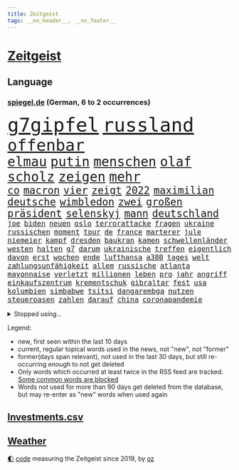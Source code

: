 ```yaml
---
title: Zeitgeist
tags: __no_header__, __no_footer__
---
```


# [Zeitgeist](https://oliz.io/zeitgeist/)

## Language

<h3><a href="https://www.spiegel.de" target="_blank">spiegel.de</a> (German, 6 to 2 occurrences)</h3>
<p style="font-family:monospace">
<span style="font-size:32pt"><a href="news_links.html#g7gipfel" class="current">g7gipfel</a></span>
<span style="font-size:32pt"><a href="news_links.html#russland" class="current">russland</a></span>
<br>
<span style="font-size:27pt"><a href="news_links.html#offenbar" class="current">offenbar</a></span>
<br>
<span style="font-size:22pt"><a href="news_links.html#elmau" class="current">elmau</a></span>
<span style="font-size:22pt"><a href="news_links.html#putin" class="current">putin</a></span>
<span style="font-size:22pt"><a href="news_links.html#menschen" class="current">menschen</a></span>
<span style="font-size:22pt"><a href="news_links.html#olaf" class="current">olaf</a></span>
<span style="font-size:22pt"><a href="news_links.html#scholz" class="current">scholz</a></span>
<span style="font-size:22pt"><a href="news_links.html#zeigen" class="current">zeigen</a></span>
<span style="font-size:22pt"><a href="news_links.html#mehr" class="current">mehr</a></span>
<br>
<span style="font-size:17pt"><a href="news_links.html#co" class="current">co</a></span>
<span style="font-size:17pt"><a href="news_links.html#macron" class="current">macron</a></span>
<span style="font-size:17pt"><a href="news_links.html#vier" class="current">vier</a></span>
<span style="font-size:17pt"><a href="news_links.html#zeigt" class="current">zeigt</a></span>
<span style="font-size:17pt"><a href="news_links.html#2022" class="current">2022</a></span>
<span style="font-size:17pt"><a href="news_links.html#maximilian" class="current">maximilian</a></span>
<span style="font-size:17pt"><a href="news_links.html#deutsche" class="current">deutsche</a></span>
<span style="font-size:17pt"><a href="news_links.html#wimbledon" class="current">wimbledon</a></span>
<span style="font-size:17pt"><a href="news_links.html#zwei" class="current">zwei</a></span>
<span style="font-size:17pt"><a href="news_links.html#großen" class="current">großen</a></span>
<span style="font-size:17pt"><a href="news_links.html#präsident" class="current">präsident</a></span>
<span style="font-size:17pt"><a href="news_links.html#selenskyj" class="current">selenskyj</a></span>
<span style="font-size:17pt"><a href="news_links.html#mann" class="current">mann</a></span>
<span style="font-size:17pt"><a href="news_links.html#deutschland" class="current">deutschland</a></span>
<br>
<span style="font-size:12pt"><a href="news_links.html#joe" class="current">joe</a></span>
<span style="font-size:12pt"><a href="news_links.html#biden" class="current">biden</a></span>
<span style="font-size:12pt"><a href="news_links.html#neuen" class="current">neuen</a></span>
<span style="font-size:12pt"><a href="news_links.html#oslo" class="new">oslo</a></span>
<span style="font-size:12pt"><a href="news_links.html#terrorattacke" class="new">terrorattacke</a></span>
<span style="font-size:12pt"><a href="news_links.html#fragen" class="current">fragen</a></span>
<span style="font-size:12pt"><a href="news_links.html#ukraine" class="current">ukraine</a></span>
<span style="font-size:12pt"><a href="news_links.html#russischen" class="current">russischen</a></span>
<span style="font-size:12pt"><a href="news_links.html#moment" class="current">moment</a></span>
<span style="font-size:12pt"><a href="news_links.html#tour" class="current">tour</a></span>
<span style="font-size:12pt"><a href="news_links.html#de" class="current">de</a></span>
<span style="font-size:12pt"><a href="news_links.html#france" class="current">france</a></span>
<span style="font-size:12pt"><a href="news_links.html#marterer" class="new">marterer</a></span>
<span style="font-size:12pt"><a href="news_links.html#jule" class="new">jule</a></span>
<span style="font-size:12pt"><a href="news_links.html#niemeier" class="new">niemeier</a></span>
<span style="font-size:12pt"><a href="news_links.html#kampf" class="current">kampf</a></span>
<span style="font-size:12pt"><a href="news_links.html#dresden" class="current">dresden</a></span>
<span style="font-size:12pt"><a href="news_links.html#baukran" class="new">baukran</a></span>
<span style="font-size:12pt"><a href="news_links.html#kamen" class="current">kamen</a></span>
<span style="font-size:12pt"><a href="news_links.html#schwellenländer" class="new">schwellenländer</a></span>
<span style="font-size:12pt"><a href="news_links.html#westen" class="current">westen</a></span>
<span style="font-size:12pt"><a href="news_links.html#halten" class="current">halten</a></span>
<span style="font-size:12pt"><a href="news_links.html#g7" class="current">g7</a></span>
<span style="font-size:12pt"><a href="news_links.html#darum" class="current">darum</a></span>
<span style="font-size:12pt"><a href="news_links.html#ukrainische" class="current">ukrainische</a></span>
<span style="font-size:12pt"><a href="news_links.html#treffen" class="current">treffen</a></span>
<span style="font-size:12pt"><a href="news_links.html#eigentlich" class="current">eigentlich</a></span>
<span style="font-size:12pt"><a href="news_links.html#davon" class="current">davon</a></span>
<span style="font-size:12pt"><a href="news_links.html#erst" class="current">erst</a></span>
<span style="font-size:12pt"><a href="news_links.html#wochen" class="current">wochen</a></span>
<span style="font-size:12pt"><a href="news_links.html#ende" class="current">ende</a></span>
<span style="font-size:12pt"><a href="news_links.html#lufthansa" class="current">lufthansa</a></span>
<span style="font-size:12pt"><a href="news_links.html#a380" class="new">a380</a></span>
<span style="font-size:12pt"><a href="news_links.html#tages" class="current">tages</a></span>
<span style="font-size:12pt"><a href="news_links.html#welt" class="current">welt</a></span>
<span style="font-size:12pt"><a href="news_links.html#zahlungsunfähigkeit" class="current">zahlungsunfähigkeit</a></span>
<span style="font-size:12pt"><a href="news_links.html#allem" class="current">allem</a></span>
<span style="font-size:12pt"><a href="news_links.html#russische" class="current">russische</a></span>
<span style="font-size:12pt"><a href="news_links.html#atlanta" class="current">atlanta</a></span>
<span style="font-size:12pt"><a href="news_links.html#mayonnaise" class="new">mayonnaise</a></span>
<span style="font-size:12pt"><a href="news_links.html#verletzt" class="current">verletzt</a></span>
<span style="font-size:12pt"><a href="news_links.html#millionen" class="current">millionen</a></span>
<span style="font-size:12pt"><a href="news_links.html#leben" class="current">leben</a></span>
<span style="font-size:12pt"><a href="news_links.html#pro" class="current">pro</a></span>
<span style="font-size:12pt"><a href="news_links.html#jahr" class="current">jahr</a></span>
<span style="font-size:12pt"><a href="news_links.html#angriff" class="current">angriff</a></span>
<span style="font-size:12pt"><a href="news_links.html#einkaufszentrum" class="current">einkaufszentrum</a></span>
<span style="font-size:12pt"><a href="news_links.html#krementschuk" class="new">krementschuk</a></span>
<span style="font-size:12pt"><a href="news_links.html#gibraltar" class="current">gibraltar</a></span>
<span style="font-size:12pt"><a href="news_links.html#fest" class="current">fest</a></span>
<span style="font-size:12pt"><a href="news_links.html#usa" class="current">usa</a></span>
<span style="font-size:12pt"><a href="news_links.html#kolumbien" class="current">kolumbien</a></span>
<span style="font-size:12pt"><a href="news_links.html#simbabwe" class="new">simbabwe</a></span>
<span style="font-size:12pt"><a href="news_links.html#tsitsi" class="new">tsitsi</a></span>
<span style="font-size:12pt"><a href="news_links.html#dangarembga" class="new">dangarembga</a></span>
<span style="font-size:12pt"><a href="news_links.html#nutzen" class="current">nutzen</a></span>
<span style="font-size:12pt"><a href="news_links.html#steueroasen" class="current">steueroasen</a></span>
<span style="font-size:12pt"><a href="news_links.html#zahlen" class="current">zahlen</a></span>
<span style="font-size:12pt"><a href="news_links.html#darauf" class="current">darauf</a></span>
<span style="font-size:12pt"><a href="news_links.html#china" class="current">china</a></span>
<span style="font-size:12pt"><a href="news_links.html#coronapandemie" class="current">coronapandemie</a></span>
</p>
<details>
<summary>Stopped using...</summary>
<p class="former" style="font-size:12pt">
wirkte(614) nötig(613) siegt(613) torjäger(613) vergeblich(613) depressionen(612) einzelhandel(612) italiens(612) kliniken(612) sicherheitsbehörden(612) usaußenminister(612) bücher(611) ebenfalls(611) entwarnung(611) jugend(611) lebenslanger(611) prüfen(611) senat(611) boot(610) bundespolizei(610) inter(610) krankenhäusern(610) scheinen(610) schweden(610) sechsten(610) ungewöhnlich(610) verweigert(610) xi(610) bochum(609) debüt(609) funktionieren(609) ignoriert(609) kurzem(609) rb(609) rennen(609) aktien(608) bmw(608) brutale(608) bundesweite(608) einzug(608) erneute(608) gesagt(608) gewaltige(608) landgericht(608) meldete(608) serien(608) uhr(608) vergewaltigt(608) weshalb(608) alarm(607) ankunft(607) bekämpfung(607) entlässt(607) fabrik(607) freiburg(607) geschrieben(607) hinterlassen(607) kochinstitut(607) landkreis(607) mali(607) seltenen(607) verheerenden(607) belastet(606) bittere(606) dietmar(606) geändert(606) himmel(606) versäumnisse(606) walter(606) österreichs(606) andré(605) berichte(605) coronaimpfstoff(605) gebaut(605) historiker(605) kennt(605) konflikte(605) nominiert(605) rechtsextreme(605) schuldig(605) suspendiert(605) verteilt(605) angebliche(604) aufklärung(604) beschwerden(604) bestimmt(604) diplomaten(604) egal(604) erkennen(604) fischer(604) fünfte(604) generalsekretär(604) helden(604) leid(604) rechtsextremen(604) regionen(604) stück(604) trennt(604) woher(604) durchsuchungen(603) entlassung(603) entstehen(603) großbritanniens(603) härter(603) minderheit(603) nahmen(603) radsport(603) usbehörden(603) verteilung(603) verzögert(603) wofür(603) zusammenarbeit(603) beantragen(602) ehre(602) eindämmen(602) eingereicht(602) ertragen(602) kulissen(602) sc(602) schadet(602) daraufhin(601) gestoßen(601) leipziger(601) punkten(601) richtige(601) 50000(600) blockieren(600) csuchef(600) manuel(600) mörder(600) nahen(600) reiste(600) roten(600) trafen(600) weltweite(600) 42(599) 61(599) bilden(599) coronahilfen(599) freilassung(599) geldstrafe(599) höchste(599) marke(599) meist(599) times(599) beschließen(598) george(598) gestürzt(598) schwester(598) 1945(597) big(597) leichte(597) männliche(597) nordsee(597) schulze(597) 900(596) attentäter(596) entwickeln(596) gedreht(596) kehrte(596) sports(596) weitergegeben(596) aktie(594) beantragt(594) geprägt(594) half(594) park(594) sendung(594) töten(594) ministerpräsidentin(593) übernahme(593) bande(592) frachter(592) frische(592) mangel(592) verzweifelten(592) virologen(592) beiträge(591) beteiligen(591) hotels(591) marsch(591) anzeichen(590) brechen(590) erderwärmung(590) geimpft(590) nachgewiesen(590) rivale(590) schöne(590) abgewiesen(589) demokratischen(589) rettete(589) schwerem(589) treiben(589) beschuldigt(588) luca(588) empfängt(587) erinnerung(587) praktisch(587) enttäuschung(586) fernsehen(585) meines(585) iss(584) moderatorin(584) rose(584) überschritten(584) kracht(583) verhandeln(583) bob(582) digital(582) fortsetzung(581) papier(581) begrüßt(580) engpässe(580) hausarrest(580) rückstand(580) startete(580) bester(579) vorgegangen(579) ausgesetzt(578) leider(578) sportler(578) ämter(578) erstochen(577) hand(577) trauern(577) 2010(575) benötigen(575) bundeswehrsoldaten(575) jurist(575) aktivist(572) termine(570) schwung(569) sogenannten(568) gruppen(567) hinweis(567) gesundheitliche(566) laufbahn(562) unterbrochen(561) grüner(558) inseln(557) bbc(556) csupolitiker(552) premiers(552) gewusst(548) aktionen(547) erleichtern(543) flog(543) gala(542) erben(533) 58(528) londons(527) festgesetzt(517) nachrichtenagentur(511) glasgow(498) karriereende(491) extremwetter(479) lahmgelegt(472) bein(469) herren(467) konkreten(466) niemals(455) promille(454) missbrauchsvorwürfen(452) inzidenzen(451) geimpften(449) elfjährigen(447) verantwortliche(445) prozessauftakt(423) greenpeace(422) fonds(420) airline(417) genesen(396) wissenschaftliche(394) schwerste(390) besonderes(389) regierungskoalition(382) genossen(379) fossile(377) stärkere(372) riesiger(371) ausbildung(365) zusammenarbeiten(364) formiert(359) höherer(357) stundenlang(357) eröffnung(354) profil(349) staatschefs(346) jamaika(345) urteilte(344) verwandten(343) veröffentlichung(341) kilogramm(337) tornado(336) kämpften(335) festgehalten(333) schließung(333) düster(332) gewartet(331) siebte(330) vierjährige(326) c(323) beides(320) hamburgs(320) sichtbar(319) holocaustüberlebende(318) 33jährige(317) vollständige(317) gremium(315) gesund(313) superstars(313) versehen(313) inszenieren(312) fossilen(310) jinping(306) sirenen(306) 700(304) unterdrückung(304) bauprojekte(301) garage(301) konzerns(301) dirk(293) europäisches(293) betreffen(290) günstiges(289) paket(288) war's(288) wahrscheinlicher(284) hoffenheim(283) löscht(283) lieferprobleme(282) gemeinschaft(278) gewidmet(278) papiere(277) befreiung(275) tsg(275) ließe(274) optimismus(274) haushalt(273) integration(269) neuesten(269) 12000(268) kalten(266) wachsende(266) manuela(263) entstanden(262) spiegelkorrespondent(261) vorteil(259) denkbar(255) historisches(255) bruch(254) floyd(254) zürich(254) landtagswahl(253) abhängigkeit(252) jüdischen(252) schwesig(252) vorfeld(252) großbank(251) militärmanöver(251) exportiert(250) geheim(249) kursieren(249) aufholjagd(248) australiens(247) rechtsradikale(247) finanzhilfen(246) höhle(246) spiegelspitzengespräch(245) fluglinie(244) gehofft(244) minus(244) dreier(243) station(243) mischen(242) älteste(242) krankenkasse(241) kurzer(241) verschlechtert(238) zurückgezogen(238) swiss(237) gedrängt(236) einschätzungen(235) follower(235) betrunken(233) spiegelrecherchen(233) rotterdam(230) emir(229) vereinbart(229) trapp(228) importieren(225) schick(225) umsetzung(224) einsturz(223) polnischer(223) kommentiert(221) zugeständnisse(221) reichste(220) ungewöhnliche(220) irische(217) kardashian(217) rechtsextremer(217) vorwand(215) beliebt(214) marschiert(214) porträtiert(214) tornados(214) westlicher(212) coronapatienten(211) netflixserie(211) begleichen(210) beschlagnahmte(210) genf(209) case(207) stadtteil(206) breite(204) falle(204) fußballs(204) globaler(204) hinrichtungen(204) unosicherheitsrat(203) vorsitzender(203) rufe(202) getrennte(200) militärischen(200) stürzten(199) khan(198) aggressiven(194) exchef(194) pech(194) stillen(194) vorstandschef(193) aufgespürt(192) auseinandersetzungen(192) außenministerium(192) entsteht(191) herber(191) nagel(191) svenja(188) finnland(187) modernisieren(187) ozean(187) vergangenes(187) amtsinhaber(186) menschenrechtslage(185) enormen(184) kanal(184) aston(183) sportliche(180) videochat(180) bestrafen(179) keeper(179) ministerinnen(179) texte(179) verabschieden(179) beschwert(176) kuleba(175) brown(174) ewig(173) stimmte(173) erzwingen(172) rasch(171) erleidet(170) juan(170) miliz(170) aufmischen(169) zuständig(169) downing(168) emotionale(168) geflohene(167) kriegsverbrecher(167) zerstörung(167) kriegsgebiet(166) pur(166) aufsehenerregenden(165) maradona(165) rechtsstaat(165) südpazifik(165) mount(164) offenbarte(164) langjährigen(163) finnlands(162) chinesisches(161) parat(160) ukrainekrise(160) alleingelassen(159) südosten(159) asien(158) deuten(158) gewaltigen(158) highlight(158) nutzlos(158) sozialleistungen(158) gefängnisstrafe(157) ingolstadt(157) bescheren(156) krim(156) schlüssel(156) juristischen(155) sicherheitsgarantien(155) öffnete(155) ansprüche(154) carola(154) steffi(152) zusammenhalt(151) fähre(150) waffenstillstand(150) grafik(149) einbrecher(148) drohung(147) anträge(146) knüpft(146) schwieriger(146) baute(145) lastwagenfahrer(145) mild(145) aggressive(144) bedeute(144) bonn(144) everest(144) hungersnöte(144) nowitzki(144) nutzten(144) austritt(143) benutzen(143) dallas(141) mavericks(141) schnelltest(140) spendet(139) vielfalt(139) großbrand(138) streiken(138) albert(137) nordkoreas(137) anhand(135) teppich(135) täuschung(135) cover(134) fitness(134) iraner(134) katars(134) allzeithoch(133) defizite(133) testpflicht(133) zögerliche(133) anrede(132) elektronisch(132) geklagt(132) handelte(132) klassenraum(132) population(132) speziell(132) verzweifeln(132) bestand(130) diabetes(130) texanische(130) auffällig(129) marilyn(129) satellitenbildern(128) serebrennikow(128) wahlrechtsreform(128) einheiten(127) massenmord(127) provozierte(126) ungenügend(126) ergeben(125) fehlverhalten(125) fahrlässiger(124) scotland(124) staatengemeinschaft(124) yard(124) 23jährige(123) ehrendoktorwürde(122) fremd(121) regierungssitz(121) reichensteuer(121) schwarzenegger(121) mv(120) reformiert(120) währungsfonds(120) dramatischer(119) fürchtete(119) monster(119) nachkommen(119) salah(118) ukraineinvasion(118) feldzug(117) zweistellige(117) franzose(116) neuseeländische(116) nonnenwerth(116) seoul(116) toryabgeordneter(116) diebstahls(115) untersuchungsbericht(115) gedemütigt(114) herbei(114) lasten(114) pflegt(114) krasse(113) sitz(112) tablet(112) verkehrskontrolle(112) abgedeckt(111) it(111) sturmböen(111) sturmtief(111) zumal(111) ansehen(110) gründlich(110) aufsichtsrat(109) funk(109) male(109) klares(108) zivilen(108) 40000(107) bezos(107) bnd(107) menschenrechtskommissarin(107) nestlé(107) realitystar(107) anzahl(106) putschversuch(106) sportlerin(106) glücksspiel(105) heidi(105) klum(105) verräter(105) antiterroreinsatz(104) initiative(104) theis(104) cduaußenpolitiker(103) fieber(103) kluge(103) maus(103) vorsichtig(103) zurückgewiesen(103) dubiosen(102) schlüsselrolle(102) umzusetzen(102) 80jährige(101) bretagne(101) flugkörper(101) travis(101) vergleichen(101) pannen(100) spitzenkandidatin(100) überlebende(100) abgestimmt(99) baltischen(99) dreharbeiten(99) posiert(99) scott(99) taktik(99) tinder(98) neunten(97) projekten(97) schief(97) schwarzmeerflotte(97) sklaverei(97) impfdosis(96) rapperin(96) auslöst(95) traut(95) westafrikanischen(95) beschwören(94) abgekommen(93) bibi(93) gewinnerin(93) pittsburgh(93) steelers(93) besatzung(92) prorussischer(92) regionalbahn(92) 1100(91) angriffskrieg(91) austausch(91) bildungsnewsletter(91) donnerstagmorgen(91) sicherheitsinteressen(91) u(91) ölpreis(91) auswanderern(90) dächer(90) missbrauchsfälle(90) nrwwahl(90) studio(90) örtlichen(90) absolvieren(89) engagiert(89) geschäftsmänner(89) itzehoe(89) rosneft(89) schulklasse(89) versprechungen(89) babynahrung(88) bewaffnen(88) linkspartei(88) spdlinken(88) zunehmen(88) anzug(87) asienreise(87) ampeln(86) ausländer(86) ferne(86) fußballspiel(86) klimastiftung(86) robust(86) tina(86) einstiger(85) graf(85) häme(85) radio(85) sperrte(85) treuen(85) vorankommen(85) achim(84) finnische(84) importstopp(84) luftschutzkeller(84) olena(84) reisegruppe(84) trickst(84) bekundet(83) exfreundin(83) fame(83) frauenleiche(83) gefangenschaft(83) netzsperren(83) obergrenze(83) riskant(83) schlucken(83) söldner(83) ungleiche(83) wappnen(83) amazonas(82) lufthansatochter(82) rabatt(82) terminals(82) bundesgebiet(81) entnazifizierung(81) freundschaften(81) irpin(81) nächte(81) sevilla(81) zugegeben(81) anden(80) ansteigen(80) cduministerpräsident(80) flüchtlingspolitik(80) innern(80) klassenerhalt(80) kot(80) schlaflose(80) vereinbaren(80) aktionär(79) andrzej(79) duo(79) hack(79) mädchens(79) pasta(79) scheinbar(79) zank(79) altbundeskanzler(78) broschüre(78) entbindungsstation(78) kriegswoche(78) wortbruch(78) drücken(77) ed(77) preisgeld(77) türken(77) bewegenden(76) dunkelziffer(76) entschlüsselt(76) futter(76) links(76) pries(76) angriffskrieges(75) anwendung(75) einsame(75) entlastungspaket(75) nutzern(75) rauchentwicklung(75) sexualisierte(75) sowjetpanzer(75) vereinbarte(75) handelsbeziehungen(74) ramstein(74) rar(74) tänzer(74) destabilisieren(73) einmaligen(73) fürst(73) fürstin(73) hilflosigkeit(73) institutionen(73) iwan(73) kleidungsstück(73) sheeran(73) best(72) fachteam(72) fehlleistungen(72) lieder(72) sibirien(72) sukyeol(72) yoon(72) delegationen(71) magath(71) organisierte(71) ergab(70) li(70) metro(70) mittwochmorgen(70) natobeitritt(70) philippinischen(70) umgangen(70) auswirkung(69) hungersnot(69) kraftstoff(69) peinliche(69) ukrainisch(69) assad(68) benachbarte(68) erfordert(68) true(68) verbandes(68) cicero(67) exministerpräsident(67) liveübertragung(67) nazanin(67) regie(67) verweis(67) zaghariratcliffe(67) firmengründer(66) neugeborene(66) pauschalen(66) touren(66) vereint(66) abtreibungsgesetz(65) event(65) gegenbauer(65) natoübung(65) rhetorik(65) zulässig(65) begrenzt(64) psychologischer(64) ungeahnte(64) bekunden(63) gräuel(63) interkontinentalrakete(63) kriegstage(63) poleposition(63) sandsäcken(63) sardinien(63) zusätzlicher(63) christie's(62) gebirge(62) gerichtssaal(62) handys(61) impfpassskandal(61) jamaikakoalition(61) zuflucht(61) charakter(60) landesvorsitzende(60) sascha(60) solarstrom(60) turbo(60) fair(59) finanzchef(59) gegenwind(59) kriegspropaganda(59) ruder(59) versprecher(59) weichen(59) ag(58) auslösen(58) christdemokraten(58) klimabewegung(58) missglückt(58) gamestop(57) hedgefonds(57) rau(57) spannung(57) verbalen(57) afdabgeordneten(56) beruflichen(56) bremser(56) decke(56) filmstarts(56) mikrofon(56) teilnehmenden(56) traditionsreiche(56) anklagen(55) colonna(55) eingehen(55) energiepaket(55) faktisch(55) gelaunt(55) islamistischer(55) reedereien(55) salih(55) schwerverletzte(55) özcan(55) auslieferungen(54) dämpft(54) ernten(54) gewalttätige(54) wappnet(54) überfährt(54) bevölkerungsschutz(53) butscha(53) hawkins(53) labourpartei(53) lehrern(53) pakistans(53) prag(53) stadtteilen(53) biniam(52) elend(52) eritrea(52) girmay(52) großmutter(52) helsinki(52) positives(52) trauerfeier(52) hungerkrisen(51) rechenschaft(51) university(51) arts(50) diplomat(50) helfern(50) imran(50) journalistinnen(50) mundnasenschutz(50) privathaushalte(50) updates(50) zsymbol(50) zweitgrößten(50) abgetrieben(49) bahnübergang(49) ehrenmord(49) impfkommission(49) konstanz(49) latein(49) schweriner(49) unzulänglich(49) vorfalls(49) kerzen(48) mietpreise(48) ostküste(48) stellvertreter(48) umzugehen(48) unsichtbare(48) wmvorrunde(48) leni(47) abdullah(46) flügen(46) frühes(46) halbbruder(46) hamsa(46) insolvenzen(46) jordaniens(46) mrs(46) patrik(46) rechnungen(46) rhabarber(46) andernfalls(45) lauterbachs(45) solingen(45) staatsballetts(45) vortag(45) call(44) dwayne(44) ergreift(44) habitus(44) haskins(44) kreditkarten(44) süßwarenindustrie(44) aushebeln(43) ferrero(43) salmonellen(43) techmilliardär(43) 75000(42) angeführt(42) angelique(42) georgiewa(42) iwfchefin(42) kerber(42) kristalina(42) pornoseite(42) übungen(42) absehbar(41) better(41) einsetzt(41) run(41) sicherheitskräften(41) spitzenkoch(41) visite(41) vollzug(41) bulls(40) chicago(40) cronenberg(40) entsprechendes(40) erstattet(40) implodieren(40) jordanien(40) partout(40) anwesenheit(39) championsleaguesieg(39) dc(39) gebildet(39) konzepten(39) thermometer(39) abnutzungskrieg(38) fach(38) gentleman(38) kreditkartendaten(38) nbaplayoffs(38) stall(38) antonina(37) beleuchtung(37) diversität(37) generalstaatsanwaltschaft(37) internierungslager(37) unterm(37) wirtschaftsgrößen(37) zelebriert(37) chatgruppe(36) geflohenen(36) interviews(36) pokalfinale(36) streich(36) wohnungsmarkt(36) bert(35) errichten(35) gedruckt(35) schwedens(35) ärztinnen(35) blaugelber(34) enthüllung(34) kriegsgerät(34) massengräber(34) niederzulegen(34) parteichefin(34) ressortchefin(34) starbucks(34) 2009(33) ablesen(33) betrugsvorwürfen(33) exregierungschef(33) liiert(33) nördlichen(33) vorstellt(33) ausgiebig(32) erfuhr(32) hartem(32) kopenhagen(32) staatsanwaltschaften(32) süchtig(32) unterliegt(32) würdigt(32) schwesigs(31) seeblockade(31) zehnte(31) eishockeywm(30) entschuldigte(30) formal(30) hepatitisfälle(30) lokalpolitiker(30) zustände(30) belagerten(29) catherine(29) ehrt(29) brände(28) gläserne(28) mangelnder(28) salvador(28) sohns(28) verbliebene(28) a350(27) act(27) franzosen(27) hsbc(27) kreisliga(27) lektion(27) stahlwerk(27) vorhanden(27) abgesetzter(26) gaslieferstopps(26) spiegelbild(26) trennten(26) bundesverwaltungsgericht(25) gepardpanzer(25) mckinsey(25) palästinensischen(25) werkzeug(25) annehmen(24) entzug(24) extremhitze(24) gesetzte(24) kartenzahlungen(24) nutzerinnen(24) renovierung(24) steuerhinterziehung(24) stuttgarts(24) verwechselt(24) wahlniederlagen(24) appellieren(23) eindrücklich(23) involviert(23) mangelhafte(23) uneinigkeit(23) unsichere(23) anonymen(22) entwaldung(22) erforschung(22) gebetet(22) nötigung(22) airport(21) ber(21) empfohlen(21) ewan(21) gewaltverbrechens(21) hauptstadtflughafen(21) kontinente(21) motorisierten(21) testverhaltens(21) verdorren(21) verlaufen(21) verzweiflung(21) vorführt(21) beckers(20) helmen(20) simplen(20) sozialdemokrat(20) amtskollege(19) computer(19) erlass(19) feedback(19) gewaltvorwürfe(19) komponiert(18) neuneurotickets(18) ständiger(18) unternehmern(18) wirre(18) yvonne(18) 14jährigen(17) kopfschmerzen(17) musikern(17) unterlagen(17) about(16) ausgebaut(16) errechnet(16) gebrauchen(16) kryptoqueen(16) nft(16) suleiman(16) viersen(16) wütete(16) 105(15) ecuadorianer(15) gefahndet(15) homolka(15) kollegs(15) maverickpremiere(15) umweltorganisation(15) unterhauses(15) 152(14) abspeisen(14) ackerbau(14) anzeige(14) atomwaffenprogramm(14) beerdigung(14) ehrenpalme(14) kleid(14) laune(14) leverkusens(14) met(14) monroe(14) schutzmasken(14) tschechen(14) veganen(14) vorwahl(14) yates(14) black(13) ermöglicht(13) fahimi(13) profifußball(13) relegation(13) rundfunkanstalt(13) yasmin(13) 31jähriger(12) beileid(12) conference(12) finnischen(12) qualitäten(12) sowjetischer(12) time(12) totes(12) vermelden(12) waffengewalt(12) zerstrittener(12) zuschalten(12) anzumerken(11) basta(11) erschien(11) klimazielen(11) latzel(11) pastor(11) privatleben(11) selbstversuch(11) urlaubsziel(11)
</p>
</details>
<p>Legend:
<ul>
<li><span class="new">new</span>, first seen within the last 10 days</li>
<li><span class="current">current</span>, regular topical words used in the news, not "new", not "former"</li>
<li><span class="former">former(days span relevant)</span>, not used in the last 30 days, but still re-occurring enough to not get deleted</li>
<li>Only words which occurred at least twice in the RSS feed are tracked. <a href="language/filters.py">Some common words are blocked</a></li>
<li>Words not used for more than 90 days get deleted from the database, but may re-enter as "new" words when used again</li>
</ul>
</p>

## [Investments](investments.html)[.csv](investments.csv)

## [Weather](weather.html)

<footer>
<a href="javascript:toggleTheme()" class="nav">🌓</a>
<a href="https://github.com/ooz/zeitgeist">code</a> measuring the Zeitgeist since 2019, by <a href="https://oliz.io">oz</a>
</footer>

